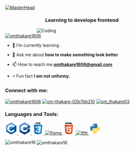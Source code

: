 [![MasterHead](https://raw.githubusercontent.com/omthakare16/omthakare16/main/darling%20(1640%20%C3%97%20800px).png)](https://github.com/omthakare16)

<h3 align="center">Learning to develope frontend</h3>
<img align="right" alt="Coding" width="400" src="https://i.pinimg.com/originals/a4/51/39/a451393c169a91586312551109361064.gif">

<p align="left"> <a href="https://twitter.com/omthakare1606" target="blank"><img src="https://img.shields.io/twitter/follow/omthakare1606?logo=twitter&style=for-the-badge" alt="omthakare1606" /></a> </p>

- 🌱 I’m currently learning .

- 💬 Ask me about **how to make something look better**

- 📫 How to reach me **omthakare1606@gmail.com**

- ⚡ Fun fact **I am not unfunny.**

<h3 align="left">Connect with me:</h3>
<p align="left">
<a href="https://twitter.com/omthakare1606" target="blank"><img align="center" src="https://raw.githubusercontent.com/rahuldkjain/github-profile-readme-generator/master/src/images/icons/Social/twitter.svg" alt="omthakare1606" height="30" width="40" /></a>
<a href="https://linkedin.com/in/om-thakare-02b7bb210" target="blank"><img align="center" src="https://raw.githubusercontent.com/rahuldkjain/github-profile-readme-generator/master/src/images/icons/Social/linked-in-alt.svg" alt="om-thakare-02b7bb210" height="30" width="40" /></a>
<a href="https://instagram.com/om_thakare03" target="blank"><img align="center" src="https://raw.githubusercontent.com/rahuldkjain/github-profile-readme-generator/master/src/images/icons/Social/instagram.svg" alt="om_thakare03" height="30" width="40" /></a>
</p>

<h3 align="left">Languages and Tools:</h3>
<p align="left"> <a href="https://www.cprogramming.com/" target="_blank" rel="noreferrer"> <img src="https://raw.githubusercontent.com/devicons/devicon/master/icons/c/c-original.svg" alt="c" width="40" height="40"/> </a> <a href="https://www.w3schools.com/cpp/" target="_blank" rel="noreferrer"> <img src="https://raw.githubusercontent.com/devicons/devicon/master/icons/cplusplus/cplusplus-original.svg" alt="cplusplus" width="40" height="40"/> </a> <a href="https://www.w3schools.com/css/" target="_blank" rel="noreferrer"> <img src="https://raw.githubusercontent.com/devicons/devicon/master/icons/css3/css3-original-wordmark.svg" alt="css3" width="40" height="40"/> </a> <a href="https://www.figma.com/" target="_blank" rel="noreferrer"> <img src="https://www.vectorlogo.zone/logos/figma/figma-icon.svg" alt="figma" width="40" height="40"/> </a> <a href="https://www.w3.org/html/" target="_blank" rel="noreferrer"> <img src="https://raw.githubusercontent.com/devicons/devicon/master/icons/html5/html5-original-wordmark.svg" alt="html5" width="40" height="40"/> </a> <a href="https://ifttt.com/" target="_blank" rel="noreferrer"> <img src="https://www.vectorlogo.zone/logos/ifttt/ifttt-ar21.svg" alt="ifttt" width="40" height="40"/> </a> <a href="https://www.python.org" target="_blank" rel="noreferrer"> <img src="https://raw.githubusercontent.com/devicons/devicon/master/icons/python/python-original.svg" alt="python" width="40" height="40"/> </a> </p>

<p><img align="left" src="https://github-readme-stats.vercel.app/api/top-langs?username=omthakare16&show_icons=true&theme=tokyonight&locale=en&layout=compact" alt="omthakare16" /></p>

<p>&nbsp;<img align="center" src="https://github-readme-stats.vercel.app/api?username=omthakare16&show_icons=true&theme=tokyonight&locale=en" alt="omthakare16" /></p>
